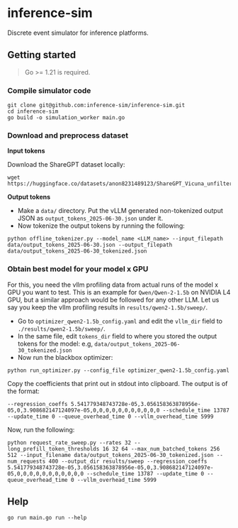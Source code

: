 # inference-sim

Discrete event simulator for inference platforms.

## Getting started

> Go >= 1.21 is required.

### Compile simulator code

```shell
git clone git@github.com:inference-sim/inference-sim.git
cd inference-sim
go build -o simulation_worker main.go
```

### Download and preprocess dataset

**Input tokens**

Download the ShareGPT dataset locally:

```shell
wget https://huggingface.co/datasets/anon8231489123/ShareGPT_Vicuna_unfiltered/resolve/main/ShareGPT_V3_unfiltered_cleaned_split.json
```

**Output tokens**

* Make a `data/` directory. Put the vLLM generated non-tokenized output JSON as `output_tokens_2025-06-30.json` under it.
* Now tokenize the output tokens by running the following:

`python offline_tokenizer.py --model_name <LLM_name> --input_filepath data/output_tokens_2025-06-30.json --output_filepath data/output_tokens_2025-06-30_tokenized.json`

### Obtain best model for your model x GPU

For this, you need the vllm profiling data from actual runs of the model x GPU you want to test. This is an example for `Qwen/Qwen-2-1.5b` on NVIDIA L4 GPU, but a similar approach would be followed for any other LLM. Let us say you keep the vllm profiling results in `results/qwen2-1.5b/sweep/`. 

* Go to `optimizer_qwen2-1.5b_config.yaml` and edit the `vllm_dir` field to `./results/qwen2-1.5b/sweep/`.
* In the same file, edit `tokens_dir` field to where you stored the output tokens for the model: e.g, `data/output_tokens_2025-06-30_tokenized.json`
* Now run the blackbox optimizer:

```shell
python run_optimizer.py --config_file optimizer_qwen2-1.5b_config.yaml
```

Copy the coefficients that print out in stdout into clipboard. The output is of the format:

```
--regression_coeffs 5.541779348743728e-05,3.056158363878956e-05,0,3.908682147124097e-05,0,0,0,0,0,0,0,0,0,0,0 --schedule_time 13787 --update_time 0 --queue_overhead_time 0 --vllm_overhead_time 5999
```

Now, run the following:

```shell
python request_rate_sweep.py --rates 32 --long_prefill_token_thresholds 16 32 64 --max_num_batched_tokens 256 512 --input_filename data/output_tokens_2025-06-30_tokenized.json --num_requests 400 --output_dir results/sweep --regression_coeffs 5.541779348743728e-05,3.056158363878956e-05,0,3.908682147124097e-05,0,0,0,0,0,0,0,0,0,0,0 --schedule_time 13787 --update_time 0 --queue_overhead_time 0 --vllm_overhead_time 5999
```

## Help

```shell
go run main.go run --help
```
